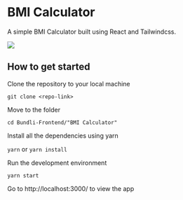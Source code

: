 # BMI Calculator

A simple BMI Calculator built using React and Tailwindcss.

![](https://github.com/shvam0000/Bundli-Frontend/blob/5-BMI-Calculator-in-JS/BMI%20Calculator/assets/BMI%20Cal.png)

## How to get started

Clone the repository to your local machine

`git clone <repo-link>`

Move to the folder

`cd Bundli-Frontend/"BMI Calculator"`

Install all the dependencies using yarn

`yarn` or `yarn install`

Run the development environment

`yarn start`

Go to http://localhost:3000/ to view the app
